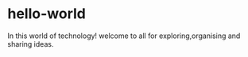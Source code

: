 # hello-world
In this world of technology! welcome to all for exploring,organising and sharing ideas.
